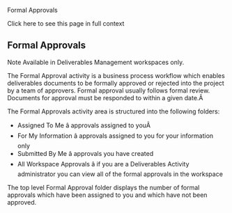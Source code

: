 Formal Approvals

Click here to see this page in full context

##  Formal Approvals

Note  Available in Deliverables Management workspaces only.

The Formal Approval activity is a business process workflow which enables
deliverables documents to be formally approved or rejected into the project by
a team of approvers. Formal approval usually follows formal review. Documents
for approval must be responded to within a given date.Â

The Formal Approvals activity area is structured into the following folders:

  * Assigned To Me â approvals assigned to youÂ 
  * For My Information â approvals assigned to you for your information only 
  * Submitted By Me â approvals you have created 
  * All Workspace Approvals â if you are a Deliverables Activity administrator you can view all of the formal approvals in the workspace 

The top level Formal Approval folder displays the number of formal approvals
which have been assigned to you and which have not been approved.


